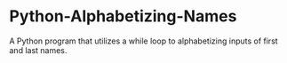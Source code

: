 # Python-Alphabetizing-Names
A Python program that utilizes a while loop to alphabetizing inputs of first and last names. 
